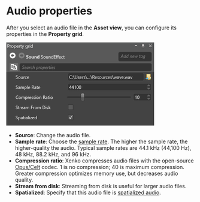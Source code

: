 # Audio properties
After you select an audio file in the **Asset view**, you can configure its properties in the **Property grid**.

![Audio Asset Properties](media/audio-asset-properties.png)

* **Source**: Change the audio file.
* **Sample rate**: Choose the [sample rate](https://en.wikipedia.org/wiki/Sampling_(signal_processing)#Sampling_rate). The higher the sample rate, the higher-quality the audio. Typical sample rates are 44.1 kHz (44,100 Hz), 48 kHz, 88.2 kHz, and 96 kHz.
* **Compression ratio**: Xenko compresses audio files with the open-source [Opus/Celt](https://en.wikipedia.org/wiki/CELT) codec. 1 is no compression; 40 is maximum compression. Greater compression optimizes memory use, but decreases audio quality.
* **Stream from disk**: Streaming from disk is useful for larger audio files.
* **Spatialized**: Specify that this audio file is [spatialized audio](spatialized-audio.md).